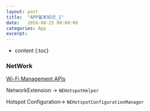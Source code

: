 ```yaml
---
layout: post
title:  "APP基本知识_1"
date:   2016-08-25 00:00:00
categories: App
excerpt: 
---
```


* content
{:toc}

### NetWork

[Wi-Fi Management APIs](https://developer.apple.com/library/archive/qa/qa1942/_index.html)

NetworkExtension -> `NEHotspotHelper`

Hotspot Configuration-> `NEHotspotConfigurationManager`